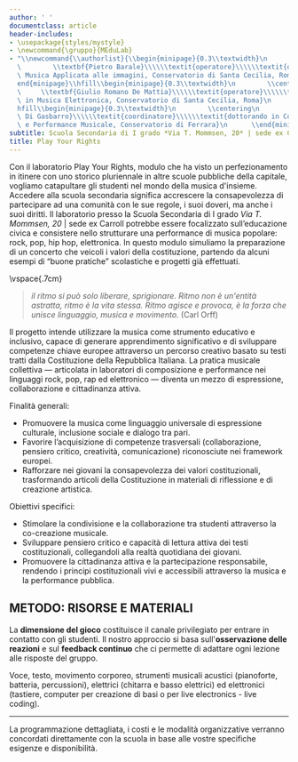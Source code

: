 ```yaml
---
author: ' '
documentclass: article
header-includes:
- \usepackage{styles/mystyle}
- \newcommand{\gruppo}{MEduLab}
- "\\newcommand{\\authorlist}{\\begin{minipage}{0.3\\textwidth}\n        \\centering\n\
  \        \\textbf{Pietro Barale}\\\\\\textit{operatore}\\\\\\textit{diplomato in\
  \ Musica Applicata alle immagini, Conservatorio di Santa Cecilia, Roma}\n      \\\
  end{minipage}\\hfill\\begin{minipage}{0.3\\textwidth}\n        \\centering\n   \
  \     \\textbf{Giulio Romano De Mattia}\\\\\\textit{operatore}\\\\\\textit{diplomato\
  \ in Musica Elettronica, Conservatorio di Santa Cecilia, Roma}\n      \\end{minipage}\\\
  hfill\\begin{minipage}{0.3\\textwidth}\n        \\centering\n        \\textbf{Marco\
  \ Di Gasbarro}\\\\\\textit{coordinatore}\\\\\\textit{dottorando in Composizione\
  \ e Performance Musicale, Conservatorio di Ferrara}\n      \\end{minipage}}"
subtitle: Scuola Secondaria di I grado *Via T. Mommsen, 20* | sede ex Carroll - 2025/2026
title: Play Your Rights
---
```


Con il laboratorio Play Your Rights, modulo che ha visto un perfezionamento in itinere con uno storico pluriennale in altre scuole pubbliche della capitale, vogliamo catapultare gli studenti nel mondo della musica d'insieme.
Accedere alla scuola secondaria significa accrescere la consapevolezza di partecipare ad
una comunità con le sue regole, i suoi doveri, ma anche i suoi diritti.
Il laboratorio presso la Scuola Secondaria di I grado *Via T. Mommsen, 20* | sede ex Carroll potrebbe essere focalizzato sull’educazione civica e
consistere nello strutturare una performance di musica popolare: rock, pop, hip hop, elettronica. In questo
modulo simuliamo la preparazione di un concerto che veicoli i valori della
costituzione, partendo da alcuni esempi di “buone pratiche” scolastiche e progetti già
effettuati.

\vspace{.7cm}

>*il ritmo si può solo liberare, sprigionare. Ritmo non è un'entità astratta, ritmo è la vita stessa. Ritmo agisce e provoca, è la forza che unisce linguaggio, musica e movimento.* (Carl Orff)



Il progetto intende utilizzare la musica come strumento educativo e inclusivo, capace di generare apprendimento significativo e di sviluppare competenze chiave europee attraverso un percorso creativo basato su testi tratti dalla Costituzione della Repubblica Italiana. La pratica musicale collettiva — articolata in laboratori di composizione e performance nei linguaggi rock, pop, rap ed elettronico — diventa un mezzo di espressione, collaborazione e cittadinanza attiva.

Finalità generali:    
- Promuovere la musica come linguaggio universale di espressione culturale, inclusione sociale e dialogo tra pari.
- Favorire l’acquisizione di competenze trasversali (collaborazione, pensiero critico, creatività, comunicazione) riconosciute nei framework europei.
- Rafforzare nei giovani la consapevolezza dei valori costituzionali, trasformando articoli della Costituzione in materiali di riflessione e di creazione artistica.

Obiettivi specifici:    
- Stimolare la condivisione e la collaborazione tra studenti attraverso la co-creazione musicale.
- Sviluppare pensiero critico e capacità di lettura attiva dei testi costituzionali, collegandoli alla realtà quotidiana dei giovani.
- Promuovere la cittadinanza attiva e la partecipazione responsabile, rendendo i principi costituzionali vivi e accessibili attraverso la musica e la performance pubblica.


## METODO: RISORSE E MATERIALI

La **dimensione del gioco** costituisce il canale privilegiato per entrare in contatto con gli studenti. Il nostro approccio si basa sull'**osservazione delle reazioni** e sul **feedback continuo** che ci permette di adattare ogni lezione alle risposte del gruppo.

Voce, testo, movimento corporeo, strumenti musicali acustici (pianoforte, batteria,
percussioni), elettrici (chitarra e basso elettrici) ed elettronici (tastiere, computer per
creazione di basi o per live electronics - live coding).




---

La programmazione dettagliata, i costi e le modalità organizzative verranno concordati direttamente con la scuola in base alle vostre specifiche esigenze e disponibilità.



